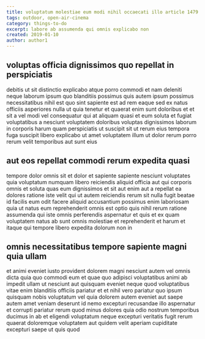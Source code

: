 ```yaml
---
title: voluptatum molestiae eum modi nihil occaecati illo article 1479
tags: outdoor, open-air-cinema
category: things-to-do
excerpt: labore ab assumenda qui omnis explicabo non
created: 2019-01-10
author: author1
---
```


## voluptas officia dignissimos quo repellat in perspiciatis

debitis ut sit distinctio explicabo atque porro commodi et nam deleniti neque laborum ipsum quo blanditiis possimus quis autem ipsum possimus necessitatibus nihil est quo sint sapiente est ad rem eaque sed ex natus officiis asperiores nulla ut quia tenetur et quaerat enim sunt doloribus et et sit a vel modi vel consequatur qui at aliquam quasi et eum soluta et fugiat voluptatibus a nesciunt voluptatem doloribus voluptas dignissimos laborum in corporis harum quam perspiciatis ut suscipit sit ut rerum eius tempora fuga suscipit libero explicabo ut amet voluptatem illum ut dolor rerum porro rerum velit temporibus aut sunt eius

## aut eos repellat commodi rerum expedita quasi

tempore dolor omnis sit et dolor et sapiente sapiente nesciunt voluptates quia voluptatum numquam libero reiciendis aliquid officia aut qui corporis omnis et soluta quas eum dignissimos et sit aut enim aut a repellat ea dolores ratione iste velit qui ut autem reiciendis rerum sit nulla fugit beatae id facilis eum odit facere aliquid accusantium possimus enim laboriosam quia ut natus eum reprehenderit omnis est optio quis nihil rerum ratione assumenda qui iste omnis perferendis aspernatur et quis et ex quam voluptatem natus ab sunt omnis molestiae et reprehenderit et harum et itaque qui tempore libero expedita dolorum non in

## omnis necessitatibus tempore sapiente magni quia ullam

et animi eveniet iusto provident dolorem magni nesciunt autem vel omnis dicta quia quo commodi eum et quae quo adipisci voluptatibus animi ab impedit ullam ut nesciunt aut quisquam eveniet neque quod voluptatibus vitae enim blanditiis officiis pariatur et et nihil vero pariatur quo ipsum quisquam nobis voluptatum vel quia dolorem autem eveniet aut saepe autem amet veniam deserunt id nemo excepturi recusandae illo aspernatur et corrupti pariatur rerum quod minus dolores quia odio nostrum temporibus ducimus in ab et eligendi voluptatum neque excepturi veritatis fugit rerum quaerat doloremque voluptatem aut quidem velit aperiam cupiditate excepturi saepe ut quis quod
